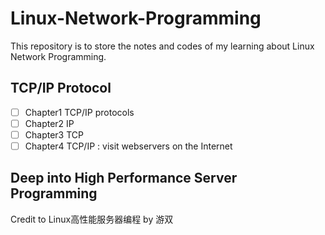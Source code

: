 # Linux-Network-Programming

This repository is to store the notes and codes of my learning about Linux Network Programming.

## TCP/IP Protocol
- [ ] Chapter1 TCP/IP protocols
- [ ] Chapter2 IP
- [ ] Chapter3 TCP
- [ ] Chapter4 TCP/IP : visit webservers on the Internet
## Deep into High Performance Server Programming

Credit to Linux高性能服务器编程 by 游双

